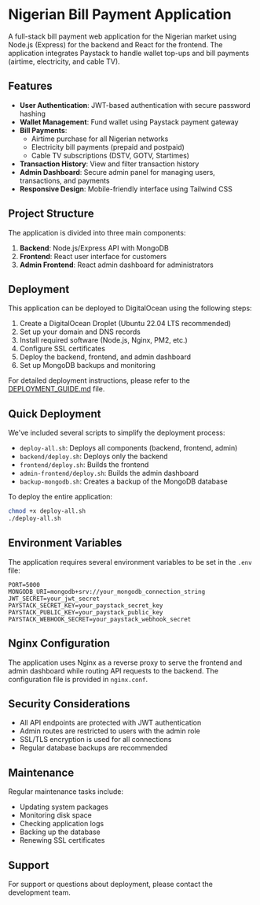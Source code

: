# Nigerian Bill Payment Application

A full-stack bill payment web application for the Nigerian market using Node.js (Express) for the backend and React for the frontend. The application integrates Paystack to handle wallet top-ups and bill payments (airtime, electricity, and cable TV).

## Features

- **User Authentication**: JWT-based authentication with secure password hashing
- **Wallet Management**: Fund wallet using Paystack payment gateway
- **Bill Payments**:
  - Airtime purchase for all Nigerian networks
  - Electricity bill payments (prepaid and postpaid)
  - Cable TV subscriptions (DSTV, GOTV, Startimes)
- **Transaction History**: View and filter transaction history
- **Admin Dashboard**: Secure admin panel for managing users, transactions, and payments
- **Responsive Design**: Mobile-friendly interface using Tailwind CSS

## Project Structure

The application is divided into three main components:

1. **Backend**: Node.js/Express API with MongoDB
2. **Frontend**: React user interface for customers
3. **Admin Frontend**: React admin dashboard for administrators

## Deployment

This application can be deployed to DigitalOcean using the following steps:

1. Create a DigitalOcean Droplet (Ubuntu 22.04 LTS recommended)
2. Set up your domain and DNS records
3. Install required software (Node.js, Nginx, PM2, etc.)
4. Configure SSL certificates
5. Deploy the backend, frontend, and admin dashboard
6. Set up MongoDB backups and monitoring

For detailed deployment instructions, please refer to the [DEPLOYMENT_GUIDE.md](DEPLOYMENT_GUIDE.md) file.

## Quick Deployment

We've included several scripts to simplify the deployment process:

- `deploy-all.sh`: Deploys all components (backend, frontend, admin)
- `backend/deploy.sh`: Deploys only the backend
- `frontend/deploy.sh`: Builds the frontend
- `admin-frontend/deploy.sh`: Builds the admin dashboard
- `backup-mongodb.sh`: Creates a backup of the MongoDB database

To deploy the entire application:

```bash
chmod +x deploy-all.sh
./deploy-all.sh
```

## Environment Variables

The application requires several environment variables to be set in the `.env` file:

```
PORT=5000
MONGODB_URI=mongodb+srv://your_mongodb_connection_string
JWT_SECRET=your_jwt_secret
PAYSTACK_SECRET_KEY=your_paystack_secret_key
PAYSTACK_PUBLIC_KEY=your_paystack_public_key
PAYSTACK_WEBHOOK_SECRET=your_paystack_webhook_secret
```

## Nginx Configuration

The application uses Nginx as a reverse proxy to serve the frontend and admin dashboard while routing API requests to the backend. The configuration file is provided in `nginx.conf`.

## Security Considerations

- All API endpoints are protected with JWT authentication
- Admin routes are restricted to users with the admin role
- SSL/TLS encryption is used for all connections
- Regular database backups are recommended

## Maintenance

Regular maintenance tasks include:

- Updating system packages
- Monitoring disk space
- Checking application logs
- Backing up the database
- Renewing SSL certificates

## Support

For support or questions about deployment, please contact the development team.
